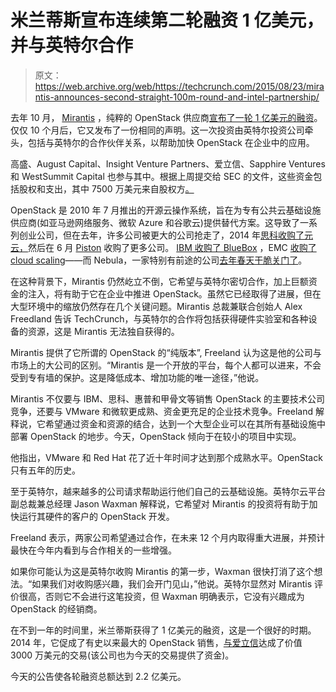# 米兰蒂斯宣布连续第二轮融资 1 亿美元，并与英特尔合作 

> 原文：<https://web.archive.org/web/https://techcrunch.com/2015/08/23/mirantis-announces-second-straight-100m-round-and-intel-partnership/>

去年 10 月， [Mirantis](https://web.archive.org/web/20221005184310/https://www.mirantis.com/) ，纯粹的 OpenStack 供应商[宣布了一轮 1 亿美元的融资](https://web.archive.org/web/20221005184310/https://beta.techcrunch.com/2014/10/20/mirantis-scores-100m-in-its-quest-to-be-enterprise-openstack-leader/)。仅仅 10 个月后，它又发布了一份相同的声明。这一次投资由英特尔投资公司牵头，包括与英特尔的合作伙伴关系，以帮助加快 OpenStack 在企业中的应用。

高盛、August Capital、Insight Venture Partners、爱立信、Sapphire Ventures 和 WestSummit Capital 也参与其中。根据上周提交给 SEC 的文件，这些资金包括股权和支出，其中 7500 万美元来自股权方[。](https://web.archive.org/web/20221005184310/http://edgar.sec.gov/Archives/edgar/data/1578518/000157851815000001/xslFormDX01/primary_doc.xml)

OpenStack 是 2010 年 7 月推出的开源云操作系统，旨在为专有公共云基础设施供应商(如亚马逊网络服务、微软 Azure 和谷歌云)提供替代方案。这导致了一系列创业公司，但在去年，许多公司被更大的公司抢走了，2014 年[思科收购了元云，](https://web.archive.org/web/20221005184310/https://beta.techcrunch.com/2014/09/17/cisco-buys-metacloud-as-big-companies-suddenly-hot-for-cloud-startups/)然后在 6 月 [Piston](https://web.archive.org/web/20221005184310/http://blogs.cisco.com/news/cisco-announces-intent-to-acquire-piston) 收购了更多公司。 [IBM 收购了 BlueBox](https://web.archive.org/web/20221005184310/https://beta.techcrunch.com/2015/06/03/piston-goes-to-cisco-bluebox-to-ibm-as-openstack-consolidation-accelerates/) ，EMC [收购了 cloud scaling](https://web.archive.org/web/20221005184310/https://beta.techcrunch.com/2014/10/14/emc-cloudscaling-purchase-is-one-more-attempt-to-stay-relevant/)——而 Nebula，一家特别有前途的公司[去年春天干脆关门了](https://web.archive.org/web/20221005184310/https://beta.techcrunch.com/2015/04/02/openstack-market-consolidation-continues-as-nebula-shuts-its-doors/)。

在这种背景下，Mirantis 仍然屹立不倒，它希望与英特尔密切合作，加上巨额资金的注入，将有助于它在企业中推进 OpenStack。虽然它已经取得了进展，但在大型环境中的缩放仍然存在几个关键问题。Mirantis 总裁兼联合创始人 Alex Freedland 告诉 TechCrunch，与英特尔的合作将包括获得硬件实验室和各种设备的资源，这是 Mirantis 无法独自获得的。

Mirantis 提供了它所谓的 OpenStack 的“纯版本”, Freeland 认为这是他的公司与市场上的大公司的区别。“Mirantis 是一个开放的平台，每个人都可以进来，不会受到专有墙的保护。这是降低成本、增加功能的唯一途径，”他说。

Mirantis 不仅要与 IBM、思科、惠普和甲骨文等销售 OpenStack 的主要技术公司竞争，还要与 VMware 和微软更成熟、资金更充足的企业技术竞争。Freeland 解释说，它希望通过资金和资源的结合，达到一个大型企业可以在其所有基础设施中部署 OpenStack 的地步。今天，OpenStack 倾向于在较小的项目中实现。

他指出，VMware 和 Red Hat 花了近十年时间才达到那个成熟水平。OpenStack 只有五年的历史。

至于英特尔，越来越多的公司请求帮助运行他们自己的云基础设施。英特尔云平台副总裁兼总经理 Jason Waxman 解释说，它希望对 Mirantis 的投资将有助于加快运行其硬件的客户的 OpenStack 开发。

Freeland 表示，两家公司希望通过合作，在未来 12 个月内取得重大进展，并预计最快在今年内看到与合作相关的一些增强。

如果你可能认为这是英特尔收购 Mirantis 的第一步，Waxman 很快打消了这个想法。“如果我们对收购感兴趣，我们会开门见山，”他说。英特尔显然对 Mirantis 评价很高，否则它不会进行这笔投资，但 Waxman 明确表示，它没有兴趣成为 OpenStack 的经销商。

在不到一年的时间里，米兰蒂斯获得了 1 亿美元的融资，这是一个很好的时期。2014 年，它促成了有史以来最大的 OpenStack 销售，[与爱立信](https://web.archive.org/web/20221005184310/https://gigaom.com/2014/04/17/ericsson-solidifies-openstack-commitment-with-big-assist-from-mirantis/)达成了价值 3000 万美元的交易(该公司也为今天的交易提供了资金)。

今天的公告使各轮融资总额达到 2.2 亿美元。